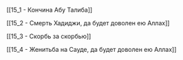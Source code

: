 

[[15_1 - Кончина Абу Талиба]]

[[15_2 - Смерть Хадиджи, да будет доволен ею Аллах]]

[[15_3 - Скорбь за скорбью]]

[[15_4 - Женитьба на Сауде, да будет доволен ею Аллах]]

